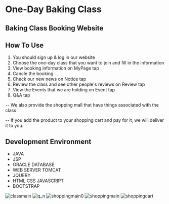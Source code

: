 # One-Day Baking Class
## Baking Class Booking Website
## How To Use
1. You should sign up & log in our website
2. Choose the one-day class that you want to join and fill in the information
3. View booking information on MyPage tap
4. Cancle the booking
5. Check our new news on Notice tap
6. Review the class and see other people's reviews on Review tap
7. View the Events that we are holding on Event tap 
8. Q&A tap

-- We also provide the shopping mall that have things associated with the class

-- If you add the product to your shopping cart and pay for it, we will deliver it to you.


## Development Environment
* JAVA
* JSP
* ORACLE DATABASE
* WEB SERVER TOMCAT
* JQUERY
* HTML CSS JAVASCRIPT
* BOOTSTRAP


![classmain](https://user-images.githubusercontent.com/71003577/111729280-0e46a880-88b2-11eb-952b-ad00548db33d.png)
![q_n](https://user-images.githubusercontent.com/71003577/111729654-dbe97b00-88b2-11eb-8a09-027236d8533b.png)
![shoppingmain0](https://user-images.githubusercontent.com/71003577/111729697-01768480-88b3-11eb-9a26-d945e0137f08.png)
![shoppingmain](https://user-images.githubusercontent.com/71003577/111729293-11da2f80-88b2-11eb-9cff-ac342fc98b2f.png)
![shoppingcart](https://user-images.githubusercontent.com/71003577/111729294-13a3f300-88b2-11eb-9051-0123c0963a00.png)

